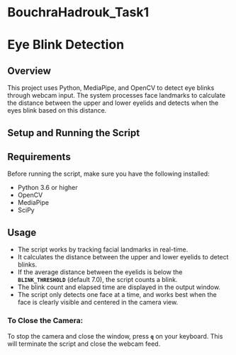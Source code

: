 # BouchraHadrouk_Task1
# Eye Blink Detection

## Overview
This project uses Python, MediaPipe, and OpenCV to detect eye blinks through webcam input. The system processes face landmarks to calculate the distance between the upper and lower eyelids and detects when the eyes blink based on this distance.

## Setup and Running the Script

## Requirements
Before running the script, make sure you have the following installed:
- Python 3.6 or higher
- OpenCV
- MediaPipe
- SciPy
  
## Usage
- The script works by tracking facial landmarks in real-time.
- It calculates the distance between the upper and lower eyelids to detect blinks.
- If the average distance between the eyelids is below the **`BLINK_THRESHOLD`** (default 7.0), the script counts a blink.
- The blink count and elapsed time are displayed in the output window.
- The script only detects one face at a time, and works best when the face is clearly visible and centered in the camera view.
  
### To Close the Camera:
To stop the camera and close the window, press **`q`** on your keyboard. This will terminate the script and close the webcam feed.


